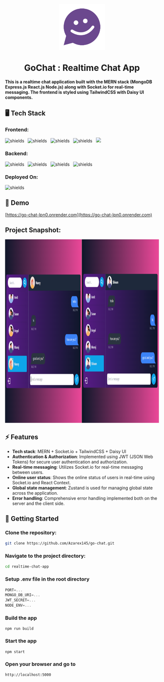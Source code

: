 <p align="center"><img src="screenshots/logo.png" alt="project-logo" width=150px></p>

<h1 align="center" id="title">GoChat : Realtime Chat App</h1>

<h4> This is a realtime chat application built with the MERN stack (MongoDB Express.js React.js Node.js) along with Socket.io for real-time messaging. The frontend is styled using TailwindCSS with Daisy UI components.</h4>

## 🖥️ Tech Stack

<h3>Frontend:</h3>
<p align="left">
<img src="https://img.shields.io/badge/JavaScript-323330?style=for-the-badge&amp;logo=javascript&amp;logoColor=F7DF1E" alt="shields">&nbsp;&nbsp;
<img src="https://img.shields.io/badge/React-20232A?style=for-the-badge&amp;logo=react&amp;logoColor=61DAFB" alt="shields">&nbsp;&nbsp;
<img src="https://img.shields.io/badge/React_Router-CA4245?style=for-the-badge&amp;logo=react-router&amp;logoColor=white" alt="shields">&nbsp;&nbsp;
<img src="https://img.shields.io/badge/Tailwind_CSS-38B2AC?style=for-the-badge&amp;logo=tailwind-css&amp;logoColor=white" alt="shields">&nbsp;&nbsp;
<img src="https://img.shields.io/badge/daisyui-5A0EF8?style=for-the-badge&logo=daisyui&logoColor=white"/></p>

<h3>Backend:</h3>
<p align="left">
<img src="https://img.shields.io/badge/JWT-black?style=for-the-badge&amp;logo=JSON%20web%20tokens" alt="shields">&nbsp;&nbsp;
<img src="https://img.shields.io/badge/Node.js-43853D?style=for-the-badge&amp;logo=node.js&amp;logoColor=white" alt="shields">&nbsp;&nbsp;
<img src="https://img.shields.io/badge/Express.js-blue?style=for-the-badge&amp;logo=node.js&amp;logoColor=white" alt="shields">&nbsp;&nbsp;
<img src="https://img.shields.io/badge/MongoDB-4EA94B?style=for-the-badge&amp;logo=mongodb&amp;logoColor=white" alt="shields"></p>


<h3>Deployed On:</h3>
<p><img src="https://img.shields.io/badge/RENDER-00C7B7?style=for-the-badge" alt="shields"></p>


<h2>🚀 Demo</h2>

[https://go-chat-lpn0.onrender.com](https://go-chat-lpn0.onrender.com)

<h2>Project Snapshot:</h2>
<img src="screenshots/realtime.png" alt="project-screenshot" width="1200" height="600">

<h2>⚡️ Features</h2>

- **Tech stack**: MERN + Socket.io + TailwindCSS + Daisy UI
- **Authentication & Authorization**: Implemented using JWT (JSON Web Tokens) for secure user authentication and authorization.
- **Real-time messaging**: Utilizes Socket.io for real-time messaging between users.
- **Online user status**: Shows the online status of users in real-time using Socket.io and React Context.
- **Global state management**: Zustand is used for managing global state across the application.
- **Error handling**: Comprehensive error handling implemented both on the server and the client side.

<h2>🚩 Getting Started</h2>

### Clone the repository:
```bash
git clone https://github.com/Azarex145/go-chat.git
```
### Navigate to the project directory:
```bash
cd realtime-chat-app
```

### Setup .env file in the root directory
```js
PORT=...
MONGO_DB_URI=...
JWT_SECRET=...
NODE_ENV=...
```

### Build the app
```shell
npm run build
```

### Start the app
```shell
npm start
```

### Open your browser and go to 
```
http://localhost:5000
```
